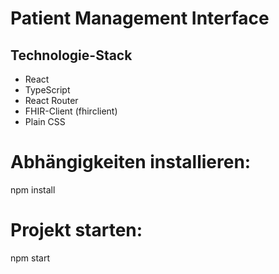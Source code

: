 # Patient Management Interface

## Technologie-Stack
- React
- TypeScript
- React Router
- FHIR-Client (fhirclient)
- Plain CSS

# Abhängigkeiten installieren:
npm install

# Projekt starten:
npm start